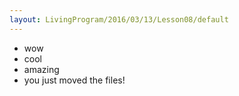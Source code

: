 ```yaml
---
layout: LivingProgram/2016/03/13/Lesson08/default
---
```

- wow
- cool
- amazing
- you just moved the files!
